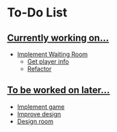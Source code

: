 # To-Do List

## <u>Currently working on...
- Implement Waiting Room
    - Get player info
    - Refactor
## <u>To be worked on later...
- Implement game
- Improve design
- Design room